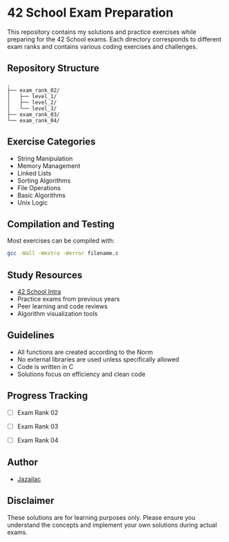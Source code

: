 # 42 School Exam Preparation

This repository contains my solutions and practice exercises while preparing for the 42 School exams. Each directory corresponds to different exam ranks and contains various coding exercises and challenges.

## Repository Structure

```
.
├── exam_rank_02/
│   ├── level_1/
│   ├── level_2/
│   └── level_3/
├── exam_rank_03/
└── exam_rank_04/
```

## Exercise Categories

- String Manipulation
- Memory Management
- Linked Lists
- Sorting Algorithms
- File Operations
- Basic Algorithms
- Unix Logic

## Compilation and Testing

Most exercises can be compiled with:
```bash
gcc -Wall -Wextra -Werror filename.c
```

## Study Resources

- [42 School Intra](https://intra.42.fr/)
- Practice exams from previous years
- Peer learning and code reviews
- Algorithm visualization tools

## Guidelines

- All functions are created according to the Norm
- No external libraries are used unless specifically allowed
- Code is written in C
- Solutions focus on efficiency and clean code

## Progress Tracking

- [ ] Exam Rank 02
- [ ] Exam Rank 03
- [ ] Exam Rank 04


## Author

- [Jazailac](https://github.com/Jazailac)

## Disclaimer

These solutions are for learning purposes only. Please ensure you understand the concepts and implement your own solutions during actual exams.
